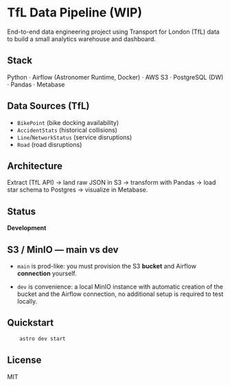 # TfL  Data Pipeline (WIP)


End-to-end data engineering project using Transport for London (TfL) data to build a small analytics warehouse and dashboard.

## Stack
Python · Airflow (Astronomer Runtime, Docker) · AWS S3 · PostgreSQL (DW) · Pandas · Metabase

## Data Sources (TfL)
- `BikePoint` (bike docking availability)
- `AccidentStats` (historical collisions)
- `Line`/`NetworkStatus` (service disruptions)
- `Road` (road disruptions)

## Architecture
Extract (TfL API) → land raw JSON in S3 → transform with Pandas → load star schema to Postgres → visualize in Metabase.

## Status
**Development**

## S3 / MinIO — main vs dev
- `main` is prod-like: you must provision the S3 **bucket** and Airflow **connection** yourself.

- `dev` is convenience: a local MinIO instance with automatic creation of the bucket and the Airflow connection, no additional setup is required to test locally.

## Quickstart

```bash
    astro dev start
```

## License
MIT
